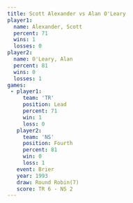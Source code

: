 ```yaml
---
title: Scott Alexander vs Alan O'Leary
player1:                
  name: Alexander, Scott
  percent: 71           
  wins: 1               
  losses: 0             
player2:                
  name: O'Leary, Alan   
  percent: 81           
  wins: 0               
  losses: 1             
games:
 - player1:        
     team: 'TR'    
     position: Lead
     percent: 71   
     win: 1        
     loss: 0       
   player2:          
     team: 'NS'      
     position: Fourth
     percent: 81     
     win: 0          
     loss: 1         
   event: Brier        
   year: 1993          
   draw: Round Robin(7)
   score: TR 6 - NS 2  
---
```

